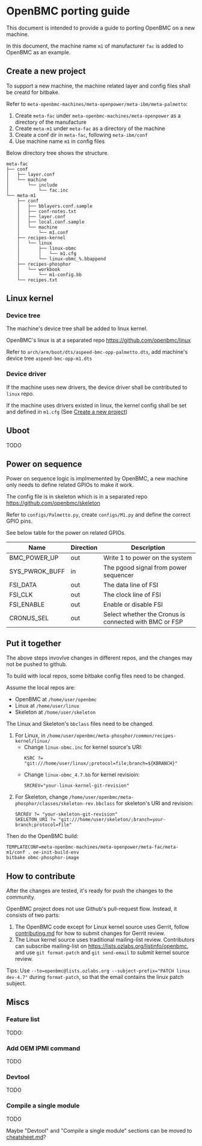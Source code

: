 # OpenBMC porting guide

This document is intended to provide a guide to porting OpenBMC on a new machine.

In this document, the machine name `m1` of manufacturer `fac` is added to OpenBMC as an example.

## Create a new project

To support a new machine, the machine related layer and config files shall be creatd for bitbake.

Refer to `meta-openbmc-machines/meta-openpower/meta-ibm/meta-palmetto`:

1. Create `meta-fac` under `meta-openbmc-machines/meta-openpower` as a directory of the manufacture
2. Create `meta-m1` under `meta-fac` as a directory of the machine
3. Create a conf dir in `meta-fac`, following `meta-ibm/conf`
4. Use machine name `m1` in config files


Below directory tree shows the structure.
```
meta-fac
├── conf
│   ├── layer.conf
│   └── machine
│       └── include
│           └── fac.inc
└── meta-m1
    ├── conf
    │   ├── bblayers.conf.sample
    │   ├── conf-notes.txt
    │   ├── layer.conf
    │   ├── local.conf.sample
    │   └── machine
    │       └── m1.conf
    ├── recipes-kernel
    │   └── linux
    │       ├── linux-obmc
    │       │   └── m1.cfg
    │       └── linux-obmc_%.bbappend
    ├── recipes-phosphor
    │   └── workbook
    │       └── m1-config.bb
    └── recipes.txt
```

## Linux kernel

### Device tree

The machine's device tree shall be added to linux kernel.

OpenBMC's linux is at a separated repo https://github.com/openbmc/linux

Refer to `arch/arm/boot/dts/aspeed-bmc-opp-palmetto.dts`, add machine's device tree `aspeed-bmc-opp-m1.dts`

### Device driver

If the machine uses new drivers, the device driver shall be contributed to `linux` repo.

If the machine uses drivers existed in linux, the kernel config shall be set and defined in `m1.cfg` (See [Create a new project](#create-a-new-project))

## Uboot
TODO

## Power on sequence

Power on sequence logic is implmemented by OpenBMC, a new machine only needs to define related GPIOs to make it work.

The config file is in skeleton which is in a separated repo https://github.com/openbmc/skeleton

Refer to `configs/Palmetto.py`, create `configs/M1.py` and define the correct GPIO pins.

See below table for the power on related GPIOs.

| Name           | Direction | Description   |
| -------        | --------- | ------------- |
| BMC_POWER_UP   | out       | Write 1 to power on the system |
| SYS_PWROK_BUFF | in        | The pgood signal from power sequencer |
| FSI_DATA       | out       | The data line of FSI |
| FSI_CLK        | out       | The clock line of FSI |
| FSI_ENABLE     | out       | Enable or disable FSI |
| CRONUS_SEL     | out       | Select whether the Cronus is connected with BMC or FSP |


## Put it together

The above steps invovlve changes in different repos, and the changes may not be pushed to github.

To build with local repos, some bitbake config files need to be changed.

Assume the local repos are:
* OpenBMC at `/home/user/openbmc`
* Linux at `/home/user/linux`
* Skeleton at `/home/user/skeleton`

The Linux and Skeleton's `bbclass` files need to be changed.
1. For Linux, in `/home/user/openbmc/meta-phosphor/common/recipes-kernel/linux/`
   * Change `linux-obmc.inc` for kernel source's URI:
      ```
      KSRC ?= "git:///home/user/linux/;protocol=file;branch=${KBRANCH}"
      ```
   * Change `linux-obmc_4.7.bb` for kernel revisioin:
      ```
      SRCREV="your-linux-kernel-git-revision"
      ```
2. For Skeleton, change `/home/user/openbmc/meta-phosphor/classes/skeleton-rev.bbclass` for skeleton's URI and revision:
   ```
   SRCREV ?= "your-skeleton-git-revision"
   SKELETON_URI ?= "git:///home/user/skeleton/;branch=your-branch;protocol=file"
   ```

Then do the OpenBMC build:
```
TEMPLATECONF=meta-openbmc-machines/meta-openpower/meta-fac/meta-m1/conf . oe-init-build-env
bitbake obmc-phosphor-image
```

## How to contribute

After the changes are tested, it's ready for push the changes to the community.

OpenBMC project does not use Github's pull-request flow. Instead, it consists of two parts:
1. The OpenBMC code except for Linux kernel source uses Gerrit, follow [contributing.md](contributing.md#submitting-changes) for how to submit changes for Gerrit review.
2. The Linux kernel source uses traditional mailing-list review.
   Contributors can subscribe mailing-list on https://lists.ozlabs.org/listinfo/openbmc, and use `git format-patch` and `git send-email` to submit kernel source review.

Tips: Use `--to=openbmc@lists.ozlabs.org --subject-prefix="PATCH linux dev-4.7"` during `format-patch`, so that the email contains the linux patch subject.

## Miscs

### Feature list
TODO:

### Add OEM IPMI command
TODO

### Devtool
TODO

### Compile a single module
TODO

Maybe "Devtool" and "Compile a single module" sections can be moved to [cheatsheet.md](cheatsheet.md)?
